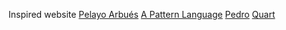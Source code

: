 Inspired website
[Pelayo Arbués](https://www.pelayoarbues.com/)
[A Pattern Language](https://patternlanguage.cc/)
[Pedro](https://www.pmcf.xyz/topo-da-mente/)
[Quart](https://quartz.jzhao.xyz/)